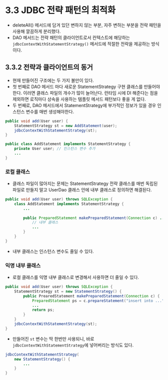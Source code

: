 # 3.3 JDBC 전략 패턴의 최적화

- deleteAll() 메서드에 담겨 있던 변하지 않는 부분, 자주 변하는 부분을 전략 패턴을 사용해 깔끔하게 분리했다.
- DAO 메서드는 전략 패턴의 클라이언트로서 컨텍스트에 해당하는 `jdbcContextWithStatementStrategy()` 메서드에 적절한 전략을 제공하는 방식이다.

## 3.3.2 전략과 클라이언트의 동거

- 현재 만들어진 구조에는 두 가지 불만이 있다.
- 첫 번째로 DAO 메서드 마다 새로운 StatementStrategy 구현 클래스를 만들어야 한다. 이러면 클래스 파일의 개수가 많이 늘어난다. 런타임 시에 DI 해준다는 점을 제외하면 로직마다 상속을 사용하는 템플릿 메서드 패턴보다 좋을 게 없다.
- 두 번째로, DAO 메서드에서 StatementStrategy에 부가적인 정보가 있을 경우 인스턴스 변수를 매번 생성해야한다.

```java
public void add(User user) {
    StatementStrategy st = new AddStatement(user);
    jdbcContextWithStatementStrategy(st);
}

public class AddStatement implements StatementStrategy {
    private User user; // 인스턴스 변수 추가
    ...
}
```

### 로컬 클래스

- 클래스 파일이 많아지는 문제는 StatementStrategy 전략 클래스를 매번 독립된 파일로 만들지 말고 UserDao 클래스 안에 내부 클래스로 정의하면 해결된다.

```java
public void add(User user) throws SQLException {
    class AddStatement implements StatementStrategy {
        ...
        
        public PreparedStatement makePreparedStatement(Connection c) ... {
            // 내부 클래스
            ...
        }
    }
}
```

- 내부 클래스는 인스턴스 변수도 줄일 수 있다.

### 익명 내부 클래스

- 로컬 클래스를 익명 내부 클래스로 변경해서 사용하면 더 줄일 수 있다.

```java
public void add(User user) throws SQLException {
    StatementStrategy st = new StatementStrategy() {
        public PrearedStatement makePreparedStatement(Connection c) {
            PreparedStatement ps = c.prepareStatement("insert into ...");
            ...
            return ps;
        }
    }
    jdbcContextWithStatementStrategy(st);
}
```

- 만들어진 `st` 변수는 딱 한번만 사용되니, 바로 `jdbcContextWithStatementStrategy`에 넣어버리는 방식도 있다.

```java
jdbcContextWithStatementStrategy(
    new StatementStrategy() {
        ...
    }
}
```